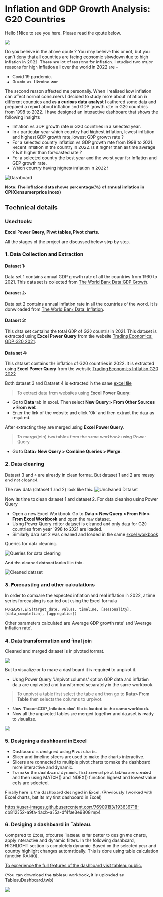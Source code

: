 # Inflation and GDP Growth Analysis: G20 Countries
Hello ! Nice to see you here. Please read the qoute below.

![](extraimagefiles/inflation2.jpg)

Do you beleive in the above qoute ? You may beleive this or not, but you can't deny that all countries are facing economic slowdown due to high inflation in 2022. There are lot of reasons for inflation. I studied two major reasons for high inflation all over the world in 2022 are - 
- Covid 19 pandemic.
- Russia vs. Ukraine war.

The second reason affected me personally. When I realised how inflation can affect normal consumers I decided to study more about inflation in different countries and  **as a curious data analyst** I gathered some data and prepared a report about inflation and GDP growth rate in G20 countries from 1998 to 2022. I have designed an interactive dashboard that shows the following insights
- Inflation vs GDP growth rate in G20 countries in a selected year.
- In a particular year which country had highest inflation, lowest inflation and highest GDP growth rate, lowest GDP growth rate ?
- For a selected country inflation vs GDP growth rate from 1998 to 2021. Recent inflation in the country in 2022. Is it higher than all time average ? Is it higher than forecasted rate ? 
- For a selected country the best year and the worst year for Inflation and GDP growth rate.
- Which country having highest inflation in 2022? 

![Dashboard](extraimagefiles/Dashboard.png)

**Note: The inflation data shows percentage(%) of annual inflation in CPI(Consumer price index)**

## Technical details
### Used tools:
**Excel Power Query, Pivot tables, Pivot charts.**

All the stages of the project are discussed below step by step.
### 1. Data Collection and Extraction
#### Dataset 1: 
Data set 1 contains annual GDP growth rate of all the countries from 1960 to 2021. This data set is collected from [The World Bank Data:GDP Growth](https://data.worldbank.org/indicator/NY.GDP.MKTP.KD.ZG).

#### Dataset 2:
Data set 2 contains annual inflation rate in all the countries of the world. It is donwloaded from [The World Bank Data: Inflation](https://data.worldbank.org/indicator/FP.CPI.TOTL.ZG).

#### Dataset 3: 
This data set contains the total GDP of G20 countris in 2021. This dataset is extracted using **Excel Power Query** from the website [Trading Economics: GDP G20 2021](https://tradingeconomics.com/country-list/gdp?continent=g20).

#### Data set 4:
This dataset contains the inflation of G20 countries in 2022. It is extracted using **Excel Power Query** from the website [Trading Economics Inflation G20 2022](https://tradingeconomics.com/country-list/inflation-rate?continent=g20).

Both dataset 3 and Dataset 4 is extracted in the same [excel file](https://github.com/shakhscode/Inflation_Report-1993-2022/blob/main/GDPandRecent.xlsx)


> To extract data from websites using **Excel Power Query**:
- Go to **Data** tab in excel. Then select **New Query > From Other Sources > From web**.
- Enter the link of the website and click 'Ok' and then extract the data as required.

After extracting they are merged using **Excel Power Query**.
> To merge(join) two tables from the same workbook using Power Query 
- Go to **Data> New Query > Combine Queries > Merge**.

### 2. Data cleaning 
Dataset 3 and 4 are already in clean format. But dataset 1 and 2 are messy and not cleaned.

The raw data (dataset 1 and 2) look like this.
![Uncleaned Dataset](extraimagefiles/uncleanedData.png)

Now its time to clean dataset 1 and dataset 2. For data cleaning using Power Query
- Open a new Excel Workbook. Go to **Data > New Query > From File > From Excel Workbook** and open the raw dataset.
- Using Power Query editor dataset is cleaned and only data for G20 countries from year 1998 to 2021 are loaded.
- Similarly data set 2 was cleaned and loaded in the same [excel workbook](https://github.com/shakhscode/Inflation_Report-1993-2022/blob/main/cleanedForecastedUnpivotedFinalData.xlsx)

Queries for data cleaning.

![Queries for data cleaning](extraimagefiles/datacleaningsteps.png)

And the cleaned dataset looks like this.

![Cleaned dataset](extraimagefiles/cleanedData.png)

### 3. Forecasting and other calculations
In order to compare the expected inflation and real inflation in 2022, a time series forecasting is carried out using the Excel formula
```
FORECAST.ETS(target_date, values, timeline, [seasonality], [data_completion], [aggregation])
```
Other parameters calculated are 'Average GDP growth rate' and 'Average inflation rate'. 

### 4. Data transformation and final join
Cleaned and merged dataset is in pivoted format.

![](extraimagefiles/cleanedData.png)

But to visualize or to make a dashboard it is required to unpivot it.

- Using Power Query 'Unpivot columns' option GDP data and inflation data are unpivoted and transformed separately in the same workbook.
> To unpivot a table first select the table and then go to **Data> From Table** then selects the columns to unpivot.
- Now 'RecentGDP_Inflation.xlxs' file is  loaded to the same workbook. 
- Now all the unpivoted tables are merged together and  dataset is ready to visualize.

![](formattedData.png)

### 5. Designing a  dashboard in Excel
- Dashboard is designed using Pivot charts. 
- Slicer and timeline slicers are used to make the charts interactive.
- Slicers are connected to multiple pivot charts to make the dashboard more interactive and dynamic.
- To make the dashboard dynamic first several pivot tables are created and then using MATCH() and INDEX() function highest and lowest value cells are selected.

Finally here is the dashboard desinged in Excel. (Previously I worked with Excel charts, but its my first dashboard in Excel)




https://user-images.githubusercontent.com/76909183/193636718-cb812552-a9fa-4acb-a35a-df4fae3e9808.mp4

### 6. Desiging a dashboard in Tableau.
Compared to Excel, ofcourse Tableau is far better to design the charts, apply interactive and dynamic filters.
In the following dashboard, HIGHLIGHT section is completely dynamic. Based on the selected year and country highlight changes automatically. This is done using table calculation function RANK().

[To experience the full features of the dashboard visit tableau public.](https://public.tableau.com/app/profile/shahrukh.sultan/viz/InflationandGDPGrowthAnalysis/Dashboard1)

(You can download the tableau workbook, it is uploaded as TableauDashboard.twb)

![](extraimagefiles/DashboardInTableau.png)




